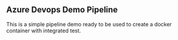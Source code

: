 ## Azure Devops Demo Pipeline

This is a simple pipeline demo ready to be used to create a docker container with integrated test.
